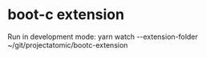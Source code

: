# boot-c extension

Run in development mode:
yarn watch --extension-folder ~/git/projectatomic/bootc-extension
